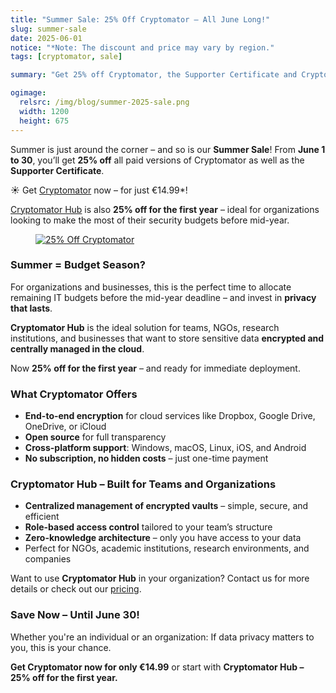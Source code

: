 ```yaml
---
title: "Summer Sale: 25% Off Cryptomator – All June Long!"
slug: summer-sale
date: 2025-06-01
notice: "*Note: The discount and price may vary by region."
tags: [cryptomator, sale]

summary: "Get 25% off Cryptomator, the Supporter Certificate and Cryptomator Hub from June 1 to 30 – ideal for anyone who wants to securely encrypt their data or their team."

ogimage:
  relsrc: /img/blog/summer-2025-sale.png
  width: 1200
  height: 675
---
```


Summer is just around the corner – and so is our **Summer Sale**! From **June 1 to 30**, you’ll get **25% off** all paid versions of Cryptomator as well as the **Supporter Certificate**.

☀️ Get [Cryptomator](/for-individuals/) now – for just €14.99\*!

[Cryptomator Hub](/for-teams/) is also **25% off for the first year** – ideal for organizations looking to make the most of their security budgets before mid-year.

<figure class="text-center">
  <a href="/pricing/" target="_blank" rel="noopener">
    <img class="inline-block rounded-sm" src="/img/blog/summer-2025-sale.png" alt="25% Off Cryptomator" />
  </a>
</figure>

### Summer = Budget Season?

For organizations and businesses, this is the perfect time to allocate remaining IT budgets before the mid-year deadline – and invest in **privacy that lasts**.

**Cryptomator Hub** is the ideal solution for teams, NGOs, research institutions, and businesses that want to store sensitive data **encrypted and centrally managed in the cloud**.

Now **25% off for the first year** – and ready for immediate deployment.

### What Cryptomator Offers

<ul role="list" class="not-prose fa-ul text-sm md:text-base ml-7 md:ml-8">
  <li class="pl-1.5 my-1 md:my-2">
    <span class="fa-li"><i class="fas fa-check-circle text-primary"></i></span>
    <span><strong>End-to-end encryption</strong> for cloud services like Dropbox, Google Drive, OneDrive, or iCloud</span>
  </li>
  <li class="pl-1.5 my-1 md:my-2">
    <span class="fa-li"><i class="fas fa-check-circle text-primary"></i></span>
    <span><strong>Open source</strong> for full transparency</span>
  </li>
  <li class="pl-1.5 my-1 md:my-2">
    <span class="fa-li"><i class="fas fa-check-circle text-primary"></i></span>
    <span><strong>Cross-platform support</strong>: Windows, macOS, Linux, iOS, and Android</span>
  </li>
  <li class="pl-1.5 my-1 md:my-2">
    <span class="fa-li"><i class="fas fa-check-circle text-primary"></i></span>
    <span><strong>No subscription, no hidden costs</strong> – just one-time payment</span>
  </li>
</ul>

### Cryptomator Hub – Built for Teams and Organizations

<ul role="list" class="not-prose fa-ul text-sm md:text-base ml-7 md:ml-8">
  <li class="pl-1.5 my-1 md:my-2">
    <span class="fa-li"><i class="fas fa-check-circle text-primary"></i></span>
    <span><strong>Centralized management of encrypted vaults</strong> – simple, secure, and efficient</span>
  </li>
  <li class="pl-1.5 my-1 md:my-2">
    <span class="fa-li"><i class="fas fa-check-circle text-primary"></i></span>
    <span><strong>Role-based access control</strong> tailored to your team’s structure</span>
  </li>
  <li class="pl-1.5 my-1 md:my-2">
    <span class="fa-li"><i class="fas fa-check-circle text-primary"></i></span>
    <span><strong>Zero-knowledge architecture</strong> – only you have access to your data</span>
  </li>
  <li class="pl-1.5 my-1 md:my-2">
    <span class="fa-li"><i class="fas fa-check-circle text-primary"></i></span>
    <span>Perfect for NGOs, academic institutions, research environments, and companies</span>
  </li>
</ul>

Want to use **Cryptomator Hub** in your organization? Contact us for more details or check out our [pricing](/pricing/#for-teams).

### Save Now – Until June 30!

Whether you're an individual or an organization: If data privacy matters to you, this is your chance.

**Get Cryptomator now for only €14.99** or start with **Cryptomator Hub – 25% off for the first year.**
